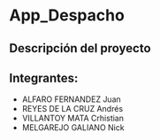 # App_Despacho
## Descripción del proyecto

## Integrantes:
- ALFARO FERNANDEZ Juan
- REYES DE LA CRUZ Andrés
- VILLANTOY MATA Crhistian
- MELGAREJO GALIANO Nick
